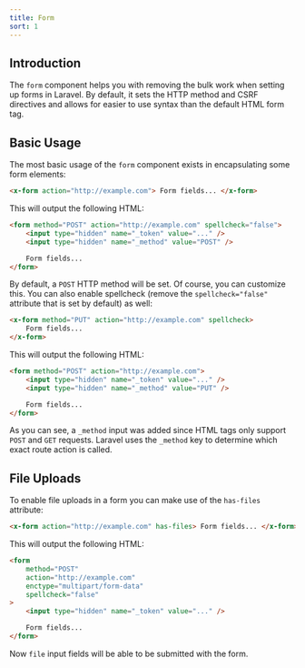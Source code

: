 ```yaml
---
title: Form
sort: 1
---
```


## Introduction

The `form` component helps you with removing the bulk work when setting up forms in Laravel. By default, it sets the HTTP method
and CSRF directives and allows for easier to use syntax than the default HTML form tag.

## Basic Usage

The most basic usage of the `form` component exists in encapsulating some form elements:

```html
<x-form action="http://example.com"> Form fields... </x-form>
```

This will output the following HTML:

```html
<form method="POST" action="http://example.com" spellcheck="false">
    <input type="hidden" name="_token" value="..." />
    <input type="hidden" name="_method" value="POST" />

    Form fields...
</form>
```

By default, a `POST` HTTP method will be set. Of course, you can customize this. You can also enable spellcheck (remove the `spellcheck="false"` attribute that is set by default) as well:

```html
<x-form method="PUT" action="http://example.com" spellcheck>
    Form fields...
</x-form>
```

This will output the following HTML:

```html
<form method="POST" action="http://example.com">
    <input type="hidden" name="_token" value="..." />
    <input type="hidden" name="_method" value="PUT" />

    Form fields...
</form>
```

As you can see, a `_method` input was added since HTML tags only support `POST` and `GET` requests. Laravel uses the `_method` key to determine which exact route action is called.

## File Uploads

To enable file uploads in a form you can make use of the `has-files` attribute:

```html
<x-form action="http://example.com" has-files> Form fields... </x-form>
```

This will output the following HTML:

```html
<form
    method="POST"
    action="http://example.com"
    enctype="multipart/form-data"
    spellcheck="false"
>
    <input type="hidden" name="_token" value="..." />

    Form fields...
</form>
```

Now `file` input fields will be able to be submitted with the form.
